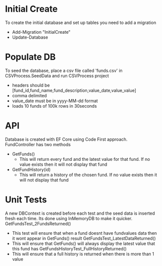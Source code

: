 # Initial Create #
To create the initial database and set up tables you need to add a migration
* Add-Migration "InitialCreate"
* Update-Database

# Populate DB #
To seed the database, place a csv file called 'funds.csv' in CSVProcess.SeedData and run CSVProcess project
* headers should be [fund_id,fund_name,fund_description,value_date,value_value] 
* comma delimited
* value_date must be in yyyy-MM-dd format
* loads 10 funds of 100k rows in 30seconds

# API #
Database is created with EF Core using Code First approach.
FundController has two methods
* GetFunds()
    * This will return every fund and the latest value for that fund. If no value exists then it will not display that fund
* GetFundHistory(id)
    * This will return a history of the chosen fund. If no value exists then it will not display that fund

# Unit Tests #
A new DBContext is created before each test and the seed data is inserted fresh each time. Its done using InMemoryDB to make it quicker.
GetFundsTest_2FundsReturned()
* This test will ensure that when a fund doesnt have fundvalues data then it wont appear in GetFunds() result
GetFundsTest_LatestDataReturned()
* This will ensure that GetFunds() will always display the latest value that this fund has
GetFundsHistoryTest_FullHistoryReturned()
* This will ensure that a full history is returned when there is more than 1 value